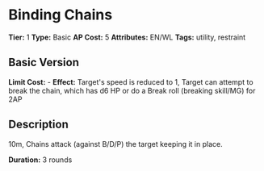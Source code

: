 # Binding Chains

**Tier:** 1
**Type:** Basic
**AP Cost:** 5
**Attributes:** EN/WL
**Tags:** utility, restraint

## Basic Version
**Limit Cost:** -
**Effect:** Target's speed is reduced to 1, Target can attempt to break the chain, which has d6 HP or do a Break roll (breaking skill/MG) for 2AP

## Description
10m, Chains attack (against B/D/P) the target keeping it in place.

**Duration:** 3 rounds